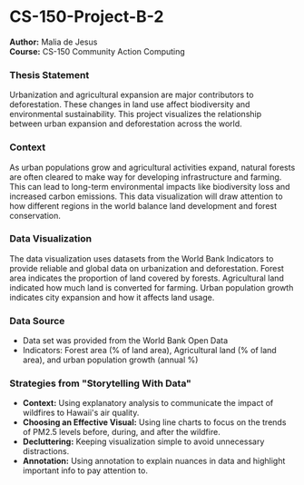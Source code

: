 # CS-150-Project-B-2
**Author:** Malia de Jesus\
**Course:** CS-150 Community Action Computing

### Thesis Statement
Urbanization and agricultural expansion are major contributors to deforestation. These changes in land use affect biodiversity and environmental sustainability. This project visualizes the relationship between urban expansion and deforestation across the world.

### Context
As urban populations grow and agricultural activities expand, natural forests are often cleared to make way for developing infrastructure and farming. This can lead to long-term environmental impacts like biodiversity loss and increased carbon emissions. This data visualization will draw attention to how different regions in the world balance land development and forest conservation.

### Data Visualization
The data visualization uses datasets from the World Bank Indicators to provide reliable and global data on urbanization and deforestation. Forest area indicates the proportion of land covered by forests. Agricultural land indicated how much land is converted for farming. Urban population growth indicates city expansion and how it affects land usage.

### Data Source
- Data set was provided from the World Bank Open Data
- Indicators: Forest area (% of land area), Agricultural land (% of land area), and urban population growth (annual %)

### Strategies from "Storytelling With Data"
- **Context:** Using explanatory analysis to communicate the impact of wildfires to Hawaii's air quality.
- **Choosing an Effective Visual:** Using line charts to focus on the trends of PM2.5 levels before, during, and after the wildfire.
- **Decluttering:** Keeping visualization simple to avoid unnecessary distractions.
- **Annotation:** Using annotation to explain nuances in data and highlight important info to pay attention to.
